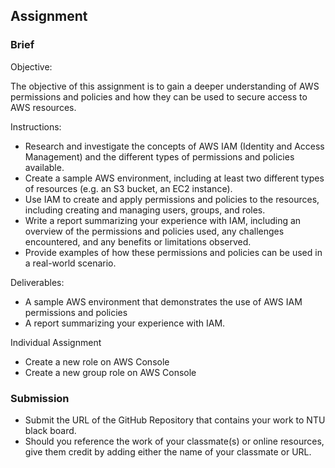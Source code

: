 ## Assignment

### Brief

Objective:

The objective of this assignment is to gain a deeper understanding of AWS permissions and policies and how they can be used to secure access to AWS resources.

Instructions:

- Research and investigate the concepts of AWS IAM (Identity and Access Management) and the different types of permissions and policies available.
- Create a sample AWS environment, including at least two different types of resources (e.g. an S3 bucket, an EC2 instance).
- Use IAM to create and apply permissions and policies to the resources, including creating and managing users, groups, and roles.
- Write a report summarizing your experience with IAM, including an overview of the permissions and policies used, any challenges encountered, and any benefits or limitations observed.
- Provide examples of how these permissions and policies can be used in a real-world scenario.


Deliverables:

- A sample AWS environment that demonstrates the use of AWS IAM permissions and policies
- A report summarizing your experience with IAM.


Individual Assignment

- Create a new role on AWS Console
- Create a new group role on AWS Console



### Submission 

- Submit the URL of the GitHub Repository that contains your work to NTU black board.
- Should you reference the work of your classmate(s) or online resources, give them credit by adding either the name of your classmate or URL. 


